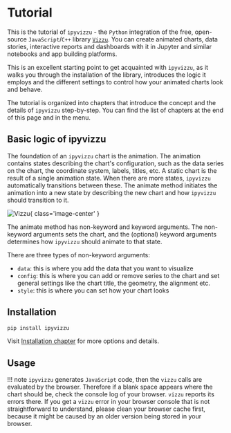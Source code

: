 # Tutorial

This is the tutorial of `ipyvizzu` - the `Python` integration of the free,
open-source `JavaScript`/`C++` library [`Vizzu`](https://xLIB_MINOR_VERSIONx/).
You can create animated charts, data stories, interactive reports and dashboards
with it in Jupyter and similar notebooks and app building platforms.

This is an excellent starting point to get acquainted with `ipyvizzu`, as it
walks you through the installation of the library, introduces the logic it
employs and the different settings to control how your animated charts look and
behave.

The tutorial is organized into chapters that introduce the concept and the
details of `ipyvizzu` step-by-step. You can find the list of chapters at the end
of this page and in the menu.

## Basic logic of ipyvizzu

The foundation of an `ipyvizzu` chart is the animation. The animation contains
states describing the chart's configuration, such as the data series on the
chart, the coordinate system, labels, titles, etc. A static chart is the result
of a single animation state. When there are more states, `ipyvizzu`
automatically transitions between these. The animate method initiates the
animation into a new state by describing the new chart and how `ipyvizzu` should
transition to it.

![Vizzu](../assets/api-overview.svg){ class='image-center' }

The animate method has non-keyword and keyword arguments. The non-keyword
arguments sets the chart, and the (optional) keyword arguments determines how
`ipyvizzu` should animate to that state.

There are three types of non-keyword arguments:

- `data`: this is where you add the data that you want to visualize
- `config`: this is where you can add or remove series to the chart and set
  general settings like the chart title, the geometry, the alignment etc.
- `style`: this is where you can set how your chart looks

## Installation

```sh
pip install ipyvizzu
```

Visit [Installation chapter](../installation.md) for more options and details.

## Usage

!!! note
    `ipyvizzu` generates `JavaScript` code, then the `vizzu` calls are evaluated
    by the browser. Therefore if a blank space appears where the chart should
    be, check the console log of your browser. `vizzu` reports its errors there.
    If you get a `vizzu` error in your browser console that is not
    straightforward to understand, please clean your browser cache first,
    because it might be caused by an older version being stored in your browser.
